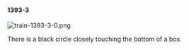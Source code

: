 #### 1393-3
![train-1393-3-0.png](https://github.com/lil-lab/nlvr/raw/master/nlvr/train/images/52/train-1393-3-0.png "train-1393-3-0.png")

There is a black circle closely touching the bottom of a box.